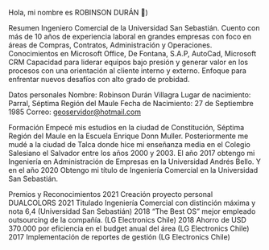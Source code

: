 Hola, mi nombre es ROBINSON DURÁN 👋)

Resumen
Ingeniero Comercial de la Universidad San Sebastián. Cuento con más de 10 años de experiencia laboral en grandes empresas con foco en áreas de Compras, Contratos, Administración y Operaciones. Conocimientos en Microsoft Office, De Fontana, S.A.P, AutoCad, Microsoft CRM Capacidad para liderar equipos bajo presión y generar valor en los procesos con una orientación al cliente interno y externo. Enfoque para enfrentar nuevos desafíos con alto grado de probidad.

Datos personales
Nombre: Robinson Durán Villagra
Lugar de nacimiento: Parral, Séptima Región del Maule
Fecha de Nacimiento: 27 de Septiembre 1985
Correo: geoservidor@hotmail.com

Formación
Empecé mis estudios en la ciudad de Constitución, Séptima Región del Maule en la Escuela Enrique Donn Muller. Posteriormente me mudé a la ciudad de Talca donde hice mi enseñanza media en el Colegio Salesiano el Salvador entre los años 2000 y 2003. El año 2017 obtengo mi Ingeniería en Administración de Empresas en la Universidad Andrés Bello. Y en el año 2020 Obtengo mi título de Ingeniería Comercial en la Universidad San Sebastián.

Premios y Reconocimientos
2021 Creación proyecto personal DUALCOLORS
2021 Titulado Ingeniería Comercial con distinción máxima y nota 6,4 (Universidad San Sebastián)
2018 “The Best OS” mejor empleado outsourcing de la compañía. (LG Electronics Chile)
2018 Ahorro de USD 370.000 por eficiencia en el budget anual del área (LG Electronics Chile)
2017 Implementación de reportes de gestión (LG Electronics Chile)
